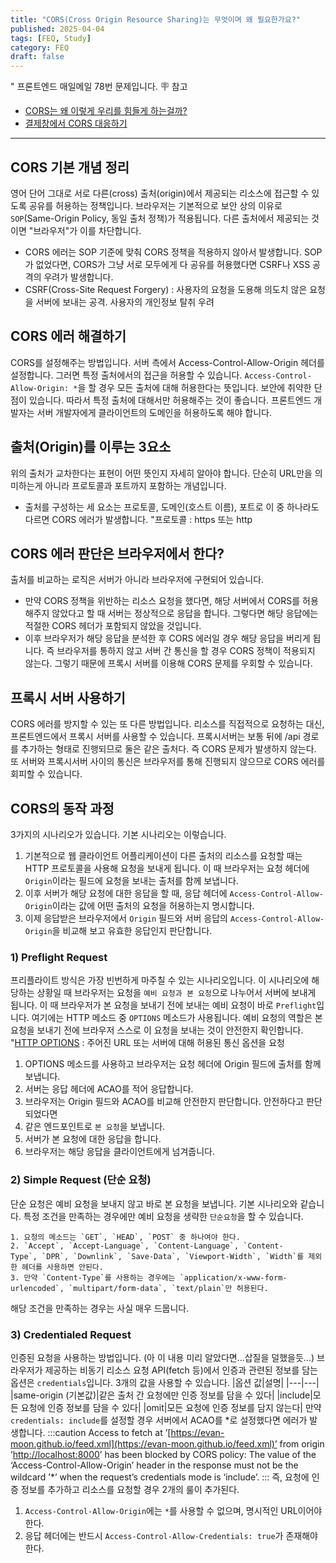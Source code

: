 ```yaml
---
title: "CORS(Cross Origin Resource Sharing)는 무엇이며 왜 필요한가요?"
published: 2025-04-04
tags: [FEQ, Study]
category: FEQ
draft: false
---
```

" 프론트엔드 매일메일 78번 문제입니다.
🪧 참고
- [CORS는 왜 이렇게 우리를 힘들게 하는걸까?](https://evan-moon.github.io/2020/05/21/about-cors/)
- [결제창에서 CORS 대응하기](https://docs.tosspayments.com/blog/payment-window-cors-error)
---
## CORS 기본 개념 정리
영어 단어 그대로 서로 다른(cross) 출처(origin)에서 제공되는 리소스에 접근할 수 있도록 공유를 허용하는 정책입니다.
브라우저는 기본적으로 보안 상의 이유로 `SOP`(Same-Origin Policy, 동일 출처 정책)가 적용됩니다. 다른 출처에서 제공되는 것이면 "브라우저"가 이를 차단합니다.
- CORS 에러는 SOP 기준에 맞춰 CORS 정책을 적용하지 않아서 발생합니다.
SOP가 없었다면, CORS가 그냥 서로 모두에게 다 공유를 허용했다면 CSRF나 XSS 공격의 우려가 발생합니다. 
- CSRF(Cross-Site Request Forgery) : 사용자의 요청을 도용해 의도치 않은 요청을 서버에 보내는 공격. 사용자의 개인정보 탈취 우려
## CORS 에러 해결하기
CORS를 설정해주는 방법입니다. 서버 측에서 Access-Control-Allow-Origin 헤더를 설정합니다. 그러면 특정 출처에서의 접근을 허용할 수 있습니다. `Access-Control-Allow-Origin: *`을 할 경우 모든 출처에 대해 허용한다는 뜻입니다. 보안에 취약한 단점이 있습니다. 따라서 특정 출처에 대해서만 허용해주는 것이 좋습니다.
프론트엔드 개발자는 서버 개발자에게 클라이언트의 도메인을 허용하도록 해야 합니다. 
## 출처(Origin)를 이루는 3요소
위의 출처가 교차한다는 표현이 어떤 뜻인지 자세히 알아야 합니다. 단순히 URL만을 의미하는게 아니라 프로토콜과 포트까지 포함하는 개념입니다.
- 출처를 구성하는 세 요소는 프로토콜, 도메인(호스트 이름), 포트로 이 중 하나라도 다르면 CORS 에러가 발생합니다.
"프로토콜 : https 또는 http
## CORS 에러 판단은 브라우저에서 한다?
출처를 비교하는 로직은 서버가 아니라 브라우저에 구현되어 있습니다.
- 만약 CORS 정책을 위반하는 리소스 요청을 했다면, 해당 서버에서 CORS를 허용해주지 않았다고 할 때 서버는 정상적으로 응답을 합니다. 그렇다면 해당 응답에는 적절한 CORS 헤더가 포함되지 않았을 것입니다.
- 이후 브라우저가 해당 응답을 분석한 후 CORS 에러일 경우 해당 응답을 버리게 됩니다.
즉 브라우저를 통하지 않고 서버 간 통신을 할 경우 CORS 정책이 적용되지 않는다. 그렇기 때문에 프록시 서버를 이용해 CORS 문제를 우회할 수 있습니다.
## 프록시 서버 사용하기
CORS 에러를 방지할 수 있는 또 다른 방법입니다. 리소스를 직접적으로 요청하는 대신, 프론트엔드에서 프록시 서버를 사용할 수 있습니다. 프록시서버는 보통 뒤에 /api 경로를 추가하는 형태로 진행되므로 둘은 같은 출처다. 즉 CORS 문제가 발생하지 않는다. 또 서버와 프록시서버 사이의 통신은 브라우저를 통해 진행되지 않으므로 CORS 에러를 회피할 수 있습니다.
## CORS의 동작 과정
3가지의 시나리오가 있습니다. 기본 시나리오는 이렇습니다.
1. 기본적으로 웹 클라이언트 어플리케이션이 다른 출처의 리소스를 요청할 때는 HTTP 프로토콜을 사용해 요청을 보내게 됩니다. 이 때 브라우저는 요청 헤더에 `Origin`이라는 필드에 요청을 보내는 출처를 함께 보냅니다.
2. 이후 서버가 해당 요청에 대한 응답을 할 때, 응답 헤더에 `Access-Control-Allow-Origin`이라는 값에 어떤 출처의 요청을 허용하는지 명시합니다.
3. 이제 응답받은 브라우저에서 `Origin` 필드와 서버 응답의 `Access-Control-Allow-Origin`을 비교해 보고 유효한 응답인지 판단합니다.
### 1) Preflight Request
프리플라이트 방식은 가장 빈번하게 마주칠 수 있는 시나리오입니다. 이 시나리오에 해당하는 상황일 때 브라우저는 요청을 `예비 요청과 본 요청`으로 나누어서 서버에 보내게 됩니다.
이 때 브라우저가 본 요청을 보내기 전에 보내는 예비 요청이 바로 `Preflight`입니다. 여기에는 HTTP 메소드 중 `OPTIONS` 메소드가 사용됩니다. 예비 요청의 역할은 본 요청을 보내기 전에 브라우저 스스로 이 요청을 보내는 것이 안전한지 확인합니다.
"[HTTP OPTIONS](https://developer.mozilla.org/ko/docs/Web/HTTP/Reference/Methods/OPTIONS) : 주어진 URL 또는 서버에 대해 허용된 통신 옵션을 요청
1. OPTIONS 메소드를 사용하고 브라우저는 요청 헤더에 Origin 필드에 출처를 함께 보냅니다.
2. 서버는 응답 헤더에 ACAO를 적어 응답합니다.
3. 브라우저는 Origin 필드와 ACAO를 비교해 안전한지 판단합니다.
안전하다고 판단되었다면
4. 같은 엔드포인트로 `본 요청`을 보냅니다.
5. 서버가 본 요청에 대한 응답을 합니다.
6. 브라우저는 해당 응답을 클라이언트에게 넘겨줍니다.
### 2) Simple Request (단순 요청)
단순 요청은 예비 요청을 보내지 않고 바로 본 요청을 보냅니다. 기본 시나리오와 같습니다. 특정 조건을 만족하는 경우에만 예비 요청을 생략한 `단순요청`을 할 수 있습니다.
```
1. 요청의 메소드는 `GET`, `HEAD`, `POST` 중 하나여야 한다.
2. `Accept`, `Accept-Language`, `Content-Language`, `Content-Type`, `DPR`, `Downlink`, `Save-Data`, `Viewport-Width`, `Width`를 제외한 헤더를 사용하면 안된다.
3. 만약 `Content-Type`를 사용하는 경우에는 `application/x-www-form-urlencoded`, `multipart/form-data`, `text/plain`만 허용된다.
```
해당 조건을 만족하는 경우는 사실 매우 드뭅니다.
### 3) Credentialed Request
인증된 요청을 사용하는 방법입니다. (아 이 내용 미리 알았다면...삽질을 덜했을듯...)
브라우저가 제공하는 비동기 리소스 요청 API(fetch 등)에서 인증과 관련된 정보를 담는 옵션은 `credentials`입니다. 3개의 값을 사용할 수 있습니다.
|옵션 값|설명|
|---|---|
|same-origin (기본값)|같은 출처 간 요청에만 인증 정보를 담을 수 있다|
|include|모든 요청에 인증 정보를 담을 수 있다|
|omit|모든 요청에 인증 정보를 담지 않는다|
만약 `credentials: include`를 설정할 경우 서버에서 ACAO를 \*로 설정했다면 에러가 발생합니다.
:::caution
Access to fetch at ’[https://evan-moon.github.io/feed.xml](https://evan-moon.github.io/feed.xml)’ from origin ’[http://localhost:8000](http://localhost:8000/)’ has been blocked by CORS policy: The value of the ‘Access-Control-Allow-Origin’ header in the response must not be the wildcard ’\*’ when the request’s credentials mode is ‘include’.
:::
즉, 요청에 인증 정보를 추가하고 리소스를 요청할 경우 2개의 룰이 추가된다.
1.  `Access-Control-Allow-Origin`에는 `*`를 사용할 수 없으며, 명시적인 URL이어야한다.
2. 응답 헤더에는 반드시 `Access-Control-Allow-Credentials: true`가 존재해야한다.
